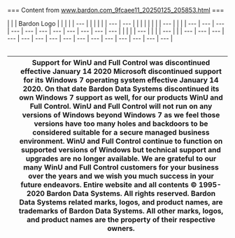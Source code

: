 === Content from www.bardon.com_9fcaee11_20250125_205853.html ===


| |  | Bardon Logo |  | |  | | --- | | |  |  | | --- | --- | | |  | | |  | | --- | | | | --- | --- | --- | --- | --- | --- | --- | --- | --- | --- | --- | | |  | | --- |  |  | | --- | |
| --- | --- | --- | --- | --- | --- | --- | --- | --- | --- | --- | --- | --- | --- | --- |

|  |
| --- |

|  | Support for WinU and Full Control was discontinued effective January 14 2020 Microsoft discontinued support for its Windows 7 operating system effective January 14 2020. On that date Bardon Data Systems discontinued its own Windows 7 support as well, for our products WinU and Full Control. WinU and Full Control will not run on any versions of Windows beyond Windows 7 as we feel those versions have too many holes and backdoors to be considered suitable for a secure managed business environment. WinU and Full Control continue to function on supported versions of Windows but technical support and upgrades are no longer available. We are grateful to our many WinU and Full Control customers for your business over the years and we wish you much success in your future endeavors. Entire website and all contents © 1995-2020 Bardon Data Systems. All rights reserved. Bardon Data Systems related marks, logos, and product names, are trademarks of Bardon Data Systems. All other marks, logos, and product names are the property of their respective owners. |
| --- | --- |


